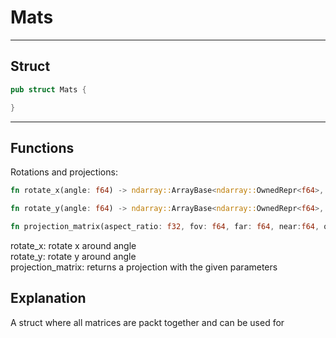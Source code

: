 # Mats
---
## Struct
````rust
pub struct Mats {

}
````
---
## Functions
Rotations and projections:
````rust
fn rotate_x(angle: f64) -> ndarray::ArrayBase<ndarray::OwnedRepr<f64>, ndarray::Dim<[usize; 2]>> {}

fn rotate_y(angle: f64) -> ndarray::ArrayBase<ndarray::OwnedRepr<f64>, ndarray::Dim<[usize; 2]>> {}

fn projection_matrix(aspect_ratio: f32, fov: f64, far: f64, near:f64, q:f64) -> ndarray::ArrayBase<ndarray::OwnedRepr<f64>, ndarray::Dim<[usize; 2]>>
````

rotate_x: rotate x around angle</br>
rotate_y: rotate y around angle </br>
projection_matrix: returns a projection with the given parameters 
## Explanation
A struct where all matrices are packt together and can be used for  
